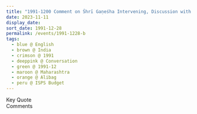 ```yaml
---
title: "1991-1200 Comment on Śhrī Gaṇeśha Intervening, Discussion with Sahaja Yogis on ISPS Budget, Bungalow of Mr. Koli, Alibag (100 kms S of Mumbai), Maharashtra, India (other dates 1229 or 1230)"
date: 2023-11-11
display_date: 
sort_date: 1991-12-28
permalink: /events/1991-1228-b
tags:
  - blue @ English
  - brown @ India
  - crimson @ 1991
  - deeppink @ Conversation
  - green @ 1991-12
  - maroon @ Maharashtra
  - orange @ Alibag
  - peru @ ISPS Budget
---
```


<wave-list>
  <list-title color="green" width="75">Key Quote</list-title>
  <list-item color="BlanchedAlmond"  width="200"></list-item>
  <list-item color="Lavender"></list-item>
  <list-item color="BlanchedAlmond"></list-item>
</wave-list>

<br>

<wave-list>
  <list-title color="green" width="75">Comments</list-title>
  <list-item color="BlanchedAlmond"  width="200"></list-item>
  <list-item color="Lavender"></list-item>
  <list-item color="BlanchedAlmond"></list-item>
</wave-list>